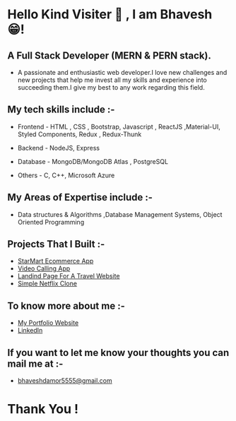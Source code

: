 # Hello Kind Visiter 👋 , I am Bhavesh 😁!

## A Full Stack Developer (MERN & PERN stack).

* A passionate and enthusiastic web developer.I love new challenges and new projects that help me invest all my skills and experience into succeeding them.I give my best to any work regarding this field.

## My tech skills include :- 

* Frontend - HTML , CSS , Bootstrap, Javascript , ReactJS ,Material-UI, Styled Components,  Redux , Redux-Thunk

* Backend - NodeJS, Express

* Database - MongoDB/MongoDB Atlas , PostgreSQL 

* Others - C, C++, Microsoft Azure 

## My Areas of Expertise include :-

* Data structures & Algorithms ,Database Management
Systems, Object Oriented Programming

## Projects That I Built :-
* [StarMart Ecommerce App](https://starmart-ecommerce.herokuapp.com)
* [Video Calling App](https://video-chat-app5.netlify.app)
* [Landind Page For A Travel Website](https://landing-page-trvl.netlify.app)
* [Simple Netflix Clone](https://netflix-5.herokuapp.com)

## To know more about me :-
* [My Portfolio Website](https://my-portfolio5.herokuapp.com)
* [LinkedIn](https://linkedin.com/in/bhavesh-damor)

## If you want to let me know your thoughts you can mail me at :- 
* bhaveshdamor5555@gmail.com

# Thank You ! 


